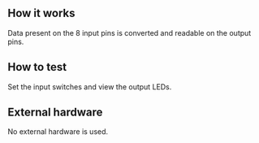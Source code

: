 <!---

This file is used to generate your project datasheet. Please fill in the information below and delete any unused
sections.

You can also include images in this folder and reference them in the markdown. Each image must be less than
512 kb in size, and the combined size of all images must be less than 1 MB.
-->

## How it works

Data present on the 8 input pins is converted and readable on the output pins.

## How to test

Set the input switches and view the output LEDs.

## External hardware

No external hardware is used.
